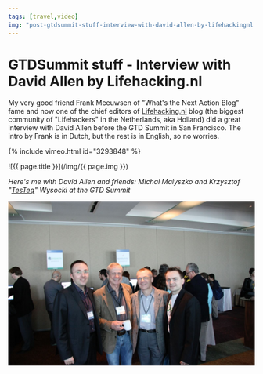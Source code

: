 ```yaml
---
tags: [travel,video]
img: "post-gtdsummit-stuff-interview-with-david-allen-by-lifehackingnl.jpg"
---
```


# GTDSummit stuff - Interview with David Allen by Lifehacking.nl

My very good friend Frank Meeuwsen of "What's the Next Action Blog" fame and now one of the chief editors of [Lifehacking.nl](http://lifehacking.nl/) blog (the biggest community of "Lifehackers" in the Netherlands, aka Holland) did a great interview with David Allen before the GTD Summit in San Francisco. The intro by Frank is in Dutch, but the rest is in English, so no worries.

{% include vimeo.html id="3293848" %}

<!--More-->

![{{ page.title }}](/img/{{ page.img }})

*Here's me with David Allen and friends: Michal Malyszko and Krzysztof "[TesTeq](https://biznesbezstresu.pl)" Wysocki at the GTD Summit*

![{{ page.title }}](/img/post-gtdsummit-stuff-interview-with-david-allen-by-lifehackingnl.jpg)

[n]: https://michael.gratis/nozbe